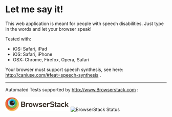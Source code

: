 # Let me say it!

This web application is meant for people with speech disabilities.
Just type in the words and let your browser speak!

Tested with:
- iOS: Safari, iPad
- iOS: Safari, iPhone
- OSX: Chrome, Firefox, Opera, Safari 

Your browser must support speech synthesis, see here: http://caniuse.com/#feat=speech-synthesis .













---

Automated Tests supported by http://www.Browserstack.com :

<a href="https://www.browserstack.com" target="_blank"><img border="0"  src="https://raw.githubusercontent.com/sebeichholz/letmesayit/master/test/browserstack.png" alt="Browserstack" width="200px"/></a>   ![BrowserStack Status](https://www.browserstack.com/automate/badge.svg?badge_key=TnphcStibUFrWFJEeTU5V29lbGRQb1pQVGFPUjlhR2NVbUI3VEpjMk00MD0tLXVadzIwZmYxemRIaXlwZ1FLaTlqOEE9PQ==--ba15d5d6969102259159aab363c848557e3866f9)

